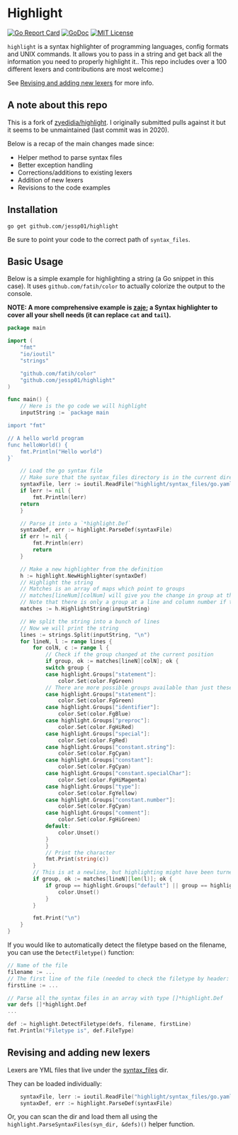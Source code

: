 # Highlight
[![Go Report Card](https://goreportcard.com/badge/github.com/jessp01/highlight)](https://goreportcard.com/report/github.com/jessp01/highlight)
[![GoDoc](https://godoc.org/github.com/jessp01/highlight?status.svg)](http://godoc.org/github.com/jessp01/highlight)
[![MIT License](https://img.shields.io/badge/license-MIT-blue.svg)](https://github.com/jessp01/highlight/blob/master/LICENSE)

`highlight` is a syntax highlighter of programming languages, config formats and UNIX commands. 
It allows you to pass in a string and get back all the information you need to properly highlight it..
This repo includes over a 100 different lexers and contributions are most welcome:)

See [Revising and adding new lexers](#revising-and-adding-new-lexers) for more info.

## A note about this repo

This is a fork of [zyedidia/highlight](https://github.com/zyedidia/highlight). 
I originally submitted pulls against it but it seems to be unmaintained (last commit was in 2020).

Below is a recap of the main changes made since:
- Helper method to parse syntax files
- Better exception handling
- Corrections/additions to existing lexers
- Addition of new lexers
- Revisions to the code examples

## Installation

```
go get github.com/jessp01/highlight
```

Be sure to point your code to the correct path of `syntax_files`.

## Basic Usage

Below is a simple example for highlighting a string (a Go snippet in this case). 
It uses `github.com/fatih/color` to actually colorize the output to the console.

**NOTE: A more comprehensive example is [zaje](https://github.com/jessp01/zaje); a Syntax highlighter to cover all your shell needs (it can replace `cat` and `tail`).**

```go
package main

import (
    "fmt"
    "io/ioutil"
    "strings"

    "github.com/fatih/color"
    "github.com/jessp01/highlight"
)

func main() {
    // Here is the go code we will highlight
    inputString := `package main

import "fmt"

// A hello world program
func helloWorld() {
    fmt.Println("Hello world")
}`

    // Load the go syntax file
    // Make sure that the syntax_files directory is in the current directory
    syntaxFile, lerr := ioutil.ReadFile("highlight/syntax_files/go.yaml")
    if lerr != nil {
        fmt.Println(lerr)
	return
    }    

    // Parse it into a `*highlight.Def`
    syntaxDef, err := highlight.ParseDef(syntaxFile)
    if err != nil {
        fmt.Println(err)
        return
    }

    // Make a new highlighter from the definition
    h := highlight.NewHighlighter(syntaxDef)
    // Highlight the string
    // Matches is an array of maps which point to groups
    // matches[lineNum][colNum] will give you the change in group at that line and column number
    // Note that there is only a group at a line and column number if the syntax highlighting changed at that position
    matches := h.HighlightString(inputString)

    // We split the string into a bunch of lines
    // Now we will print the string
    lines := strings.Split(inputString, "\n")
    for lineN, l := range lines {
        for colN, c := range l {
            // Check if the group changed at the current position
            if group, ok := matches[lineN][colN]; ok {
		    switch group {
		    case highlight.Groups["statement"]:
			    color.Set(color.FgGreen)
		    // There are more possible groups available than just these ones
		    case highlight.Groups["statement"]:
			    color.Set(color.FgGreen)
		    case highlight.Groups["identifier"]:
			    color.Set(color.FgBlue)
		    case highlight.Groups["preproc"]:
			    color.Set(color.FgHiRed)
		    case highlight.Groups["special"]:
			    color.Set(color.FgRed)
		    case highlight.Groups["constant.string"]:
			    color.Set(color.FgCyan)
		    case highlight.Groups["constant"]:
			    color.Set(color.FgCyan)
		    case highlight.Groups["constant.specialChar"]:
			    color.Set(color.FgHiMagenta)
		    case highlight.Groups["type"]:
			    color.Set(color.FgYellow)
		    case highlight.Groups["constant.number"]:
			    color.Set(color.FgCyan)
		    case highlight.Groups["comment"]:
			    color.Set(color.FgHiGreen)
		    default:
			    color.Unset()
		    }
            }
            // Print the character
            fmt.Print(string(c))
        }
        // This is at a newline, but highlighting might have been turned off at the very end of the line so we should check that.
        if group, ok := matches[lineN][len(l)]; ok {
            if group == highlight.Groups["default"] || group == highlight.Groups[""] {
                color.Unset()
            }
        }

        fmt.Print("\n")
    }
}
```

If you would like to automatically detect the filetype based on the filename, you can use the `DetectFiletype()` function:

```go
// Name of the file
filename := ...
// The first line of the file (needed to check the filetype by header: e.g. `#!/bin/bash` means shell)
firstLine := ...

// Parse all the syntax files in an array with type []*highlight.Def
var defs []*highlight.Def
...

def := highlight.DetectFiletype(defs, filename, firstLine)
fmt.Println("Filetype is", def.FileType)
```

## Revising and adding new lexers

Lexers are YML files that live under the [syntax\_files](./syntax_files) dir.

They can be loaded individually:
```go
    syntaxFile, lerr := ioutil.ReadFile("highlight/syntax_files/go.yaml")
    syntaxDef, err := highlight.ParseDef(syntaxFile)
```

Or, you can scan the dir and load them all using the `highlight.ParseSyntaxFiles(syn_dir, &defs)()` helper function.
